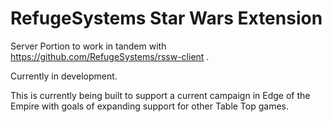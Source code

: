 # RefugeSystems Star Wars Extension

Server Portion to work in tandem with https://github.com/RefugeSystems/rssw-client .

Currently in development.

This is currently being built to support a current campaign in Edge of the Empire with goals of expanding support for other Table Top games.
 